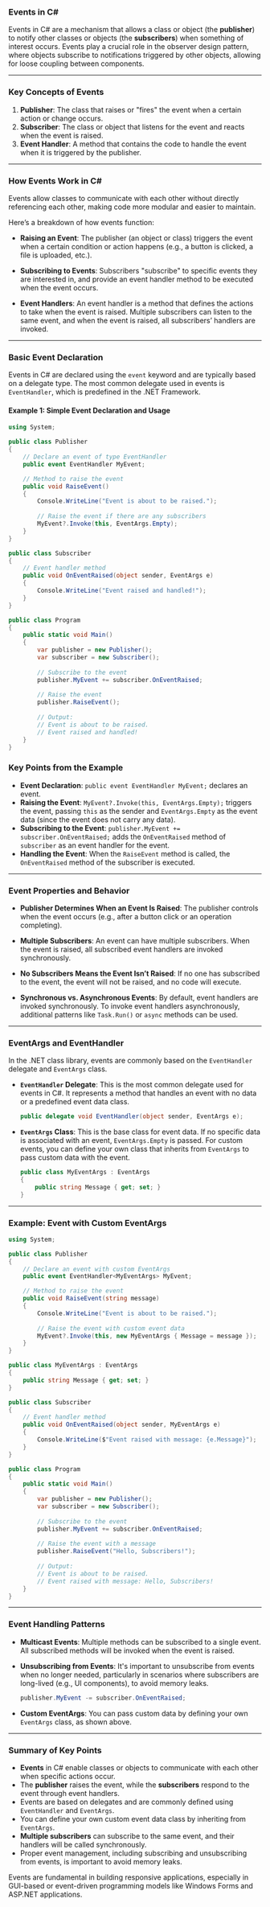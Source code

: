### **Events in C#**

Events in C# are a mechanism that allows a class or object (the **publisher**) to notify other classes or objects (the **subscribers**) when something of interest occurs. Events play a crucial role in the observer design pattern, where objects subscribe to notifications triggered by other objects, allowing for loose coupling between components.

---

### **Key Concepts of Events**

1. **Publisher**: The class that raises or "fires" the event when a certain action or change occurs.
2. **Subscriber**: The class or object that listens for the event and reacts when the event is raised.
3. **Event Handler**: A method that contains the code to handle the event when it is triggered by the publisher.

---

### **How Events Work in C#**

Events allow classes to communicate with each other without directly referencing each other, making code more modular and easier to maintain.

Here’s a breakdown of how events function:

- **Raising an Event**: The publisher (an object or class) triggers the event when a certain condition or action happens (e.g., a button is clicked, a file is uploaded, etc.).
  
- **Subscribing to Events**: Subscribers "subscribe" to specific events they are interested in, and provide an event handler method to be executed when the event occurs.

- **Event Handlers**: An event handler is a method that defines the actions to take when the event is raised. Multiple subscribers can listen to the same event, and when the event is raised, all subscribers’ handlers are invoked.

---

### **Basic Event Declaration**

Events in C# are declared using the `event` keyword and are typically based on a delegate type. The most common delegate used in events is `EventHandler`, which is predefined in the .NET Framework.

#### Example 1: Simple Event Declaration and Usage

```csharp
using System;

public class Publisher
{
    // Declare an event of type EventHandler
    public event EventHandler MyEvent;

    // Method to raise the event
    public void RaiseEvent()
    {
        Console.WriteLine("Event is about to be raised.");
        
        // Raise the event if there are any subscribers
        MyEvent?.Invoke(this, EventArgs.Empty);
    }
}

public class Subscriber
{
    // Event handler method
    public void OnEventRaised(object sender, EventArgs e)
    {
        Console.WriteLine("Event raised and handled!");
    }
}

public class Program
{
    public static void Main()
    {
        var publisher = new Publisher();
        var subscriber = new Subscriber();
        
        // Subscribe to the event
        publisher.MyEvent += subscriber.OnEventRaised;
        
        // Raise the event
        publisher.RaiseEvent();
        
        // Output:
        // Event is about to be raised.
        // Event raised and handled!
    }
}
```

### **Key Points from the Example**

- **Event Declaration**: `public event EventHandler MyEvent;` declares an event.
- **Raising the Event**: `MyEvent?.Invoke(this, EventArgs.Empty);` triggers the event, passing `this` as the sender and `EventArgs.Empty` as the event data (since the event does not carry any data).
- **Subscribing to the Event**: `publisher.MyEvent += subscriber.OnEventRaised;` adds the `OnEventRaised` method of `subscriber` as an event handler for the event.
- **Handling the Event**: When the `RaiseEvent` method is called, the `OnEventRaised` method of the subscriber is executed.

---

### **Event Properties and Behavior**

- **Publisher Determines When an Event Is Raised**: The publisher controls when the event occurs (e.g., after a button click or an operation completing).
  
- **Multiple Subscribers**: An event can have multiple subscribers. When the event is raised, all subscribed event handlers are invoked synchronously.

- **No Subscribers Means the Event Isn’t Raised**: If no one has subscribed to the event, the event will not be raised, and no code will execute.

- **Synchronous vs. Asynchronous Events**: By default, event handlers are invoked synchronously. To invoke event handlers asynchronously, additional patterns like `Task.Run()` or `async` methods can be used.

---

### **EventArgs and EventHandler**

In the .NET class library, events are commonly based on the `EventHandler` delegate and `EventArgs` class.

- **`EventHandler` Delegate**: This is the most common delegate used for events in C#. It represents a method that handles an event with no data or a predefined event data class.
  
  ```csharp
  public delegate void EventHandler(object sender, EventArgs e);
  ```

- **`EventArgs` Class**: This is the base class for event data. If no specific data is associated with an event, `EventArgs.Empty` is passed. For custom events, you can define your own class that inherits from `EventArgs` to pass custom data with the event.

  ```csharp
  public class MyEventArgs : EventArgs
  {
      public string Message { get; set; }
  }
  ```

---

### **Example: Event with Custom EventArgs**

```csharp
using System;

public class Publisher
{
    // Declare an event with custom EventArgs
    public event EventHandler<MyEventArgs> MyEvent;

    // Method to raise the event
    public void RaiseEvent(string message)
    {
        Console.WriteLine("Event is about to be raised.");
        
        // Raise the event with custom event data
        MyEvent?.Invoke(this, new MyEventArgs { Message = message });
    }
}

public class MyEventArgs : EventArgs
{
    public string Message { get; set; }
}

public class Subscriber
{
    // Event handler method
    public void OnEventRaised(object sender, MyEventArgs e)
    {
        Console.WriteLine($"Event raised with message: {e.Message}");
    }
}

public class Program
{
    public static void Main()
    {
        var publisher = new Publisher();
        var subscriber = new Subscriber();
        
        // Subscribe to the event
        publisher.MyEvent += subscriber.OnEventRaised;
        
        // Raise the event with a message
        publisher.RaiseEvent("Hello, Subscribers!");
        
        // Output:
        // Event is about to be raised.
        // Event raised with message: Hello, Subscribers!
    }
}
```

---

### **Event Handling Patterns**

- **Multicast Events**: Multiple methods can be subscribed to a single event. All subscribed methods will be invoked when the event is raised.

- **Unsubscribing from Events**: It's important to unsubscribe from events when no longer needed, particularly in scenarios where subscribers are long-lived (e.g., UI components), to avoid memory leaks.

  ```csharp
  publisher.MyEvent -= subscriber.OnEventRaised;
  ```

- **Custom EventArgs**: You can pass custom data by defining your own `EventArgs` class, as shown above.

---

### **Summary of Key Points**
- **Events** in C# enable classes or objects to communicate with each other when specific actions occur.
- The **publisher** raises the event, while the **subscribers** respond to the event through event handlers.
- Events are based on delegates and are commonly defined using `EventHandler` and `EventArgs`.
- You can define your own custom event data class by inheriting from `EventArgs`.
- **Multiple subscribers** can subscribe to the same event, and their handlers will be called synchronously.
- Proper event management, including subscribing and unsubscribing from events, is important to avoid memory leaks.

Events are fundamental in building responsive applications, especially in GUI-based or event-driven programming models like Windows Forms and ASP.NET applications.